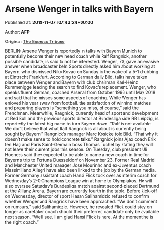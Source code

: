 
# Arsene Wenger in talks with Bayern

Published at: **2019-11-07T07:43:24+00:00**

Author: **AFP**

Original: [The Express Tribune](https://tribune.com.pk/story/2095323/7-arsene-wenger-talks-bayern/)

BERLIN: Arsene Wenger is reportedly in talks with Bayern Munich to potentially become their new head coach while Ralf Rangnick, another possible candidate, is said to not be interested.
Wenger, 70, gave an evasive answer when broadcaster beIn Sports directly asked him about working at Bayern, who dismissed Niko Kovac on Sunday in the wake of a 5-1 drubbing at Eintracht Frankfurt.
According to German daily Bild, talks have taken place between Wenger and Bayern with club chairman Karl-Heinz Rummenigge leading the search to find Kovac’s replacement.
Wenger, who speaks fluent German, coached Arsenal from October 1996 until May 2018 and said that he misses some aspects of coaching.
While Wenger has enjoyed his year away from football, the satisfaction of winning matches and preparing players is “something you miss, of course,” said the Frenchman.
Meanwhile, Rangnick, currently head of sport and development at Red Bull and the previous sports director at Bundesliga side RB Leipzig, is reportedly the latest big name to turn Bayern down.
“Ralf is not available. We don’t believe that what Ralf Rangnick is all about is currently being sought by Bayern,” Rangnick’s manager Marc Kosicke told Bild.
“That why it doesn’t make sense to hold concrete talks.”
Rangnick joins Ajax coach Erik ten Hag and Paris Saint-Germain boss Thomas Tuchel by stating they will not leave their current jobs this season.
On Tuesday, club president Uli Hoeness said they expected to be able to name a new coach in time for Bayern’s trip to Fortuna Duesseldorf on November 23.
Former Real Madrid and Manchester United manager Jose Mourinho and ex-Juventus coach Massimiliano Allegri have also been linked to the job by the German media.
Former Germany assistant coach Hansi Flick took over as interim coach for Wednesday’s 2-0 Champions League win at home to Olympiakos.
He will also oversee Saturday’s Bundesliga match against second-placed Dortmund at the Allianz Arena. Bayern are currently fourth in the table.
Before kick-off on Wednesday, director of sport Hasan Salihamidzic refused to confirm whether Wenger and Rangnick have been approached.
“We don’t comment on rumours,” said Salihamidzic.
However, he revealed Flick could stay on longer as caretaker coach should their preferred candidate only be available next season.
“We’ll see. I am glad Hansi Flick is here. At the moment he is the right coach.”
